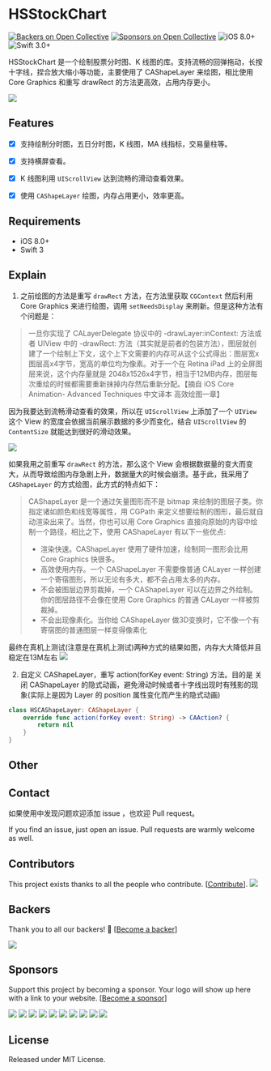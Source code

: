 # HSStockChart

[![Backers on Open Collective](https://opencollective.com/HSStockChart/backers/badge.svg)](#backers) [![Sponsors on Open Collective](https://opencollective.com/HSStockChart/sponsors/badge.svg)](#sponsors) ![iOS 8.0+](https://img.shields.io/badge/iOS-8.0%2B-blue.svg)
![Swift 3.0+](https://img.shields.io/badge/Swift-3.0%2B-orange.svg)

HSStockChart 是一个绘制股票分时图、K 线图的库。支持流畅的回弹拖动，长按十字线，捏合放大缩小等功能，主要使用了 CAShapeLayer 来绘图，相比使用 Core Graphics 和重写 drawRect 的方法更高效，占用内存更小。

![](https://github.com/zyphs21/HSStockChart/blob/master/DemoScreenshot/HSStockChart.gif)


## Features
- [x] 支持绘制分时图，五日分时图，K 线图，MA 线指标，交易量柱等。
- [x] 支持横屏查看。
- [x] K 线图利用 `UIScrollView` 达到流畅的滑动查看效果。
- [x] 使用 `CAShapeLayer` 绘图，内存占用更小，效率更高。


## Requirements

- iOS 8.0+
- Swift 3


## Explain

1. 之前绘图的方法是重写 `drawRect` 方法，在方法里获取 `CGContext` 然后利用Core Graphics 来进行绘图，调用 `setNeedsDisplay` 来刷新。但是这种方法有个问题是：

>一旦你实现了 CALayerDelegate 协议中的 -drawLayer:inContext: 方法或者 UIView 中的 -drawRect: 方法（其实就是前者的包装方法），图层就创建了一个绘制上下文，这个上下文需要的内存可从这个公式得出：图层宽x图层高x4字节，宽高的单位均为像素。对于一个在 Retina iPad 上的全屏图层来说，这个内存量就是 2048x1526x4字节，相当于12MB内存，图层每次重绘的时候都需要重新抹掉内存然后重新分配。【摘自 iOS Core Animation- Advanced Techniques 中文译本 高效绘图一章】

因为我要达到流畅滑动查看的效果，所以在 `UIScrollView` 上添加了一个 `UIView` 这个 View 的宽度会依据当前展示数据的多少而变化，结合 `UIScrollView` 的 `ContentSize` 就能达到很好的滑动效果。

![](https://github.com/zyphs21/HSStockChart/blob/master/DemoScreenshot/scrollTheory.png)

如果我用之前重写 `drawRect` 的方法，那么这个 View 会根据数据量的变大而变大，从而导致绘图内存急剧上升，数据量大的时候会崩溃。基于此，我采用了 `CAShapeLayer` 的方式绘图，此方式的特点如下：
>CAShapeLayer 是一个通过矢量图形而不是 bitmap 来绘制的图层子类。你指定诸如颜色和线宽等属性，用 CGPath 来定义想要绘制的图形，最后就自动渲染出来了。当然，你也可以用 Core Graphics 直接向原始的内容中绘制一个路径，相比之下，使用 CAShapeLayer 有以下一些优点:
>- 渲染快速。CAShapeLayer 使用了硬件加速，绘制同一图形会比用 Core Graphics 快很多。
>- 高效使用内存。一个 CAShapeLayer 不需要像普通 CALayer 一样创建一个寄宿图形，所以无论有多大，都不会占用太多的内存。 
>- 不会被图层边界剪裁掉，一个 CAShapeLayer 可以在边界之外绘制。你的图层路径不会像在使用 Core Graphics 的普通 CALayer 一样被剪裁掉。
>- 不会出现像素化。当你给 CAShapeLayer 做3D变换时，它不像一个有寄宿图的普通图层一样变得像素化

最终在真机上测试(注意是在真机上测试)两种方式的结果如图，内存大大降低并且稳定在13M左右
![](https://github.com/zyphs21/HSStockChart/blob/master/DemoScreenshot/memoryUseExample.png)


2. 自定义 CAShapeLayer，重写 action(forKey event: String) 方法。目的是 关闭 CAShapeLayer 的隐式动画，避免滑动时候或者十字线出现时有残影的现象(实际上是因为 Layer 的 position 属性变化而产生的隐式动画)

```swift
class HSCAShapeLayer: CAShapeLayer {
    override func action(forKey event: String) -> CAAction? {
        return nil
    }
}
```


## Other



## Contact

如果使用中发现问题欢迎添加 issue ，也欢迎 Pull request。

If you find an issue, just open an issue. Pull requests are warmly welcome as well.

## Contributors

This project exists thanks to all the people who contribute. [[Contribute](CONTRIBUTING.md)].
<a href="graphs/contributors"><img src="https://opencollective.com/HSStockChart/contributors.svg?width=890&button=false" /></a>


## Backers

Thank you to all our backers! 🙏 [[Become a backer](https://opencollective.com/HSStockChart#backer)]

<a href="https://opencollective.com/HSStockChart#backers" target="_blank"><img src="https://opencollective.com/HSStockChart/backers.svg?width=890"></a>


## Sponsors

Support this project by becoming a sponsor. Your logo will show up here with a link to your website. [[Become a sponsor](https://opencollective.com/HSStockChart#sponsor)]

<a href="https://opencollective.com/HSStockChart/sponsor/0/website" target="_blank"><img src="https://opencollective.com/HSStockChart/sponsor/0/avatar.svg"></a>
<a href="https://opencollective.com/HSStockChart/sponsor/1/website" target="_blank"><img src="https://opencollective.com/HSStockChart/sponsor/1/avatar.svg"></a>
<a href="https://opencollective.com/HSStockChart/sponsor/2/website" target="_blank"><img src="https://opencollective.com/HSStockChart/sponsor/2/avatar.svg"></a>
<a href="https://opencollective.com/HSStockChart/sponsor/3/website" target="_blank"><img src="https://opencollective.com/HSStockChart/sponsor/3/avatar.svg"></a>
<a href="https://opencollective.com/HSStockChart/sponsor/4/website" target="_blank"><img src="https://opencollective.com/HSStockChart/sponsor/4/avatar.svg"></a>
<a href="https://opencollective.com/HSStockChart/sponsor/5/website" target="_blank"><img src="https://opencollective.com/HSStockChart/sponsor/5/avatar.svg"></a>
<a href="https://opencollective.com/HSStockChart/sponsor/6/website" target="_blank"><img src="https://opencollective.com/HSStockChart/sponsor/6/avatar.svg"></a>
<a href="https://opencollective.com/HSStockChart/sponsor/7/website" target="_blank"><img src="https://opencollective.com/HSStockChart/sponsor/7/avatar.svg"></a>
<a href="https://opencollective.com/HSStockChart/sponsor/8/website" target="_blank"><img src="https://opencollective.com/HSStockChart/sponsor/8/avatar.svg"></a>
<a href="https://opencollective.com/HSStockChart/sponsor/9/website" target="_blank"><img src="https://opencollective.com/HSStockChart/sponsor/9/avatar.svg"></a>



## License

Released under MIT License.

